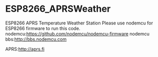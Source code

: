 # ESP8266_APRSWeather
ESP8266 APRS Temperature Weather Station
Please use nodemcu for ESP8266 firmware to run this code.
nodemcu:https://github.com/nodemcu/nodemcu-firmware
nodemcu bbs:http://bbs.nodemcu.com

APRS:http://aprs.fi

